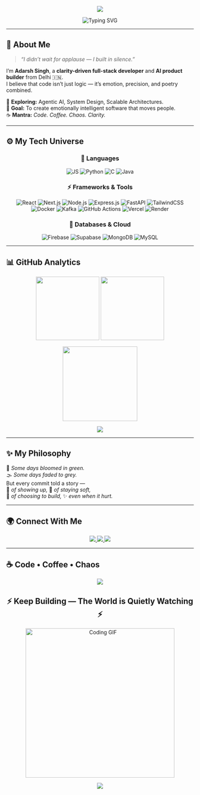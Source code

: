 <!-- 🌌 HEADER -->
<p align="center">
  <a href="https://adarsh-portfolio-xpm1.vercel.app/">
    <img src="https://capsule-render.vercel.app/api?type=waving&height=250&color=gradient&text=Hi%20👋%20I'm%20Adarsh%20Singh&fontAlignY=40&fontSize=45&desc=Builder%20%7C%20Dreamer%20%7C%20Doer&descAlignY=60&fontColor=ffffff"/>
  </a>
</p>

<p align="center">
  <img src="https://readme-typing-svg.herokuapp.com?font=Fira+Code&size=22&duration=3000&pause=500&color=00BFFF&center=true&vCenter=true&width=500&lines=Full+Stack+Developer+⚡;AI+Product+Builder+🧠;Open+Source+Contributor+🌍;Building+for+Bharat+🇮🇳" alt="Typing SVG" />
</p>

---

## 💫 About Me  

> *“I didn’t wait for applause — I built in silence.”*

I’m **Adarsh Singh**, a **clarity-driven full-stack developer** and **AI product builder** from Delhi 🇮🇳.  
I believe that code isn’t just logic — it’s emotion, precision, and poetry combined.

🌱 **Exploring:** Agentic AI, System Design, Scalable Architectures.  
🎯 **Goal:** To create emotionally intelligent software that moves people.  
☕ **Mantra:** *Code. Coffee. Chaos. Clarity.*

---

## ⚙️ My Tech Universe  

<div align="center">

### 🧩 Languages
![JS](https://img.shields.io/badge/-JavaScript-F7DF1E?style=for-the-badge&logo=javascript&logoColor=black)
![Python](https://img.shields.io/badge/-Python-3776AB?style=for-the-badge&logo=python&logoColor=white)
![C](https://img.shields.io/badge/-C-A8B9CC?style=for-the-badge&logo=c&logoColor=white)
![Java](https://img.shields.io/badge/-Java-ED8B00?style=for-the-badge&logo=openjdk&logoColor=white)
### ⚡ Frameworks & Tools
![React](https://img.shields.io/badge/-React-20232A?style=for-the-badge&logo=react&logoColor=61DAFB)
![Next.js](https://img.shields.io/badge/-Next.js-000000?style=for-the-badge&logo=next.js&logoColor=white)
![Node.js](https://img.shields.io/badge/-Node.js-339933?style=for-the-badge&logo=node.js&logoColor=white)
![Express.js](https://img.shields.io/badge/-Express.js-000000?style=for-the-badge&logo=express&logoColor=white)
![FastAPI](https://img.shields.io/badge/-FastAPI-009688?style=for-the-badge&logo=fastapi&logoColor=white)
![TailwindCSS](https://img.shields.io/badge/-TailwindCSS-38B2AC?style=for-the-badge&logo=tailwindcss&logoColor=white)
![Docker](https://img.shields.io/badge/-Docker-2496ED?style=for-the-badge&logo=docker&logoColor=white)
![Kafka](https://img.shields.io/badge/-Apache%20Kafka-231F20?style=for-the-badge&logo=apachekafka&logoColor=white)
![GitHub Actions](https://img.shields.io/badge/-GitHub%20Actions-2088FF?style=for-the-badge&logo=githubactions&logoColor=white)
![Vercel](https://img.shields.io/badge/-Vercel-000000?style=for-the-badge&logo=vercel&logoColor=white)
![Render](https://img.shields.io/badge/-Render-FF4F00?style=for-the-badge&logo=render&logoColor=white)


### 🧠 Databases & Cloud
![Firebase](https://img.shields.io/badge/-Firebase-FFCA28?style=for-the-badge&logo=firebase&logoColor=black)
![Supabase](https://img.shields.io/badge/-Supabase-3ECF8E?style=for-the-badge&logo=supabase&logoColor=white)
![MongoDB](https://img.shields.io/badge/-MongoDB-47A248?style=for-the-badge&logo=mongodb&logoColor=white)
![MySQL](https://img.shields.io/badge/-MySQL-005C84?style=for-the-badge&logo=mysql&logoColor=white)

</div>

---

## 📊 GitHub Analytics  

<p align="center">
  <img height="170" src="https://github-readme-stats.vercel.app/api?username=adarsh005599&show_icons=true&theme=tokyonight&count_private=true" />
  <img height="170" src="https://github-readme-stats.vercel.app/api/top-langs/?username=adarsh005599&layout=compact&theme=tokyonight" />
</p>

<p align="center">
  <img src="https://github-readme-streak-stats.herokuapp.com/?user=adarsh005599&theme=tokyonight" height="200"/>
</p>

<p align="center">
  <img src="https://github-trophy.vercel.app/?username=adarsh005599&theme=tokyonight&no-frame=true&margin-w=10&margin-h=10"/>
</p>

---

## ✨ My Philosophy  

🌿 *Some days bloomed in green.*  
🌫️ *Some days faded to grey.*  
But every commit told a story —  
📅 *of showing up,* 💫 *of staying soft,*  
🧱 *of choosing to build,* ✨ *even when it hurt.*

---

## 🌍 Connect With Me  

<p align="center">
  <a href="https://www.linkedin.com/in/adarsh-singh0099">
    <img src="https://img.shields.io/badge/LinkedIn-0077B5?logo=linkedin&logoColor=white&style=for-the-badge"/>
  </a>
  <a href="mailto:happysingh005599@gmail.com">
    <img src="https://img.shields.io/badge/Email-D14836?logo=gmail&logoColor=white&style=for-the-badge"/>
  </a>
  <a href="https://adarsh-portfolio-xpm1.vercel.app/">
    <img src="https://img.shields.io/badge/Portfolio-000000?logo=vercel&logoColor=white&style=for-the-badge"/>
  </a>
</p>

---

## ☕ Code • Coffee • Chaos  

<p align="center">
  <img src="https://capsule-render.vercel.app/api?type=waving&color=FF5733&height=120&section=header"/>
</p>

<h2 align="center">⚡ Keep Building — The World is Quietly Watching ⚡</h2>

<p align="center">
  <img src="https://media.giphy.com/media/fQZX2aoRC1Tqw/giphy.gif" width="400" alt="Coding GIF"/>
</p>

<p align="center">
  <img src="https://capsule-render.vercel.app/api?type=waving&color=FF5733&height=120&section=footer"/>
</p>
